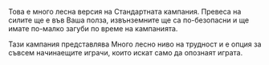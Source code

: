 Това е много лесна версия на Стандартната кампания. Превеса на силите ще
е във Ваша полза, извънземните ще са по-безопасни и ще имате по-малко
загуби по време на кампанията.

Тази кампания представлява Много лесно ниво на трудност и е опция за
съвсем начинаещите играчи, които искат само да опознаят играта.